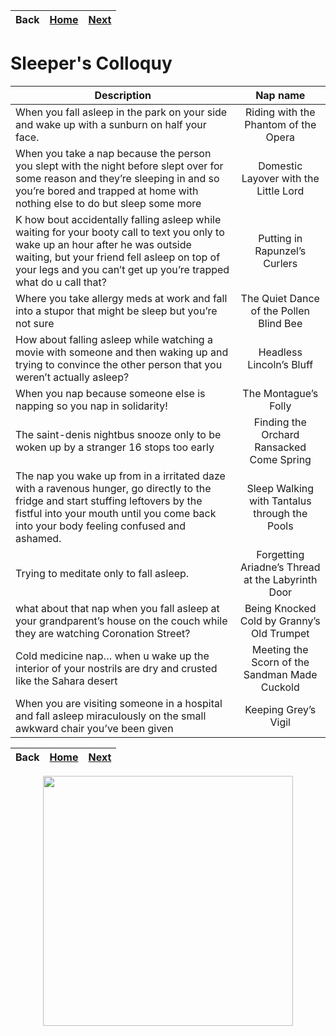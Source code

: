 
| Back | [Home](../index.md) | [Next ](../Naps/Naps2.md) |
-- | -- | --

# Sleeper's Colloquy

|Description| Nap name|
------------|:----------:
|When you fall asleep in the park on your side and wake up with a sunburn on half your face.| Riding with the Phantom of the Opera|
| When you take a nap because the person you slept with the night before slept over for some reason and they’re sleeping in and so you’re bored and trapped at home with nothing else to do but sleep some more | Domestic Layover with the Little Lord|
| K how bout accidentally falling asleep while waiting for your booty call to text you only to wake up an hour after he was outside waiting, but your friend fell asleep on top of your legs and you can’t get up you’re trapped what do u call that? | Putting in Rapunzel’s Curlers|
|Where you take allergy meds at work and fall into a stupor that might be sleep but you’re not sure|The Quiet Dance of the Pollen Blind Bee|
|How about falling asleep while watching a movie with someone and then waking up and trying to convince the other person that you weren’t actually asleep?|Headless Lincoln’s Bluff|
|When you nap because someone else is napping so you nap in solidarity!|The Montague’s Folly|
|The saint-denis nightbus snooze only to be woken up by a stranger 16 stops too early|Finding the Orchard Ransacked Come Spring|
|The nap you wake up from in a irritated daze with a ravenous hunger, go directly to the fridge and start stuffing leftovers by the fistful into your mouth until you come back into your body feeling confused and ashamed.|Sleep Walking with Tantalus through the Pools|
|Trying to meditate only to fall asleep.|Forgetting Ariadne’s Thread at the Labyrinth Door|
|what about that nap when you fall asleep at your grandparent’s house on the couch while they are watching Coronation Street?|Being Knocked Cold by Granny’s Old Trumpet|
|Cold medicine nap… when u wake up the interior of your nostrils are dry and crusted like the Sahara desert|Meeting the Scorn of the Sandman Made Cuckold|
|When you are visiting someone in a hospital and fall asleep miraculously on the small awkward chair you’ve been given|Keeping Grey’s Vigil|

| Back | [Home](../index.md) | [Next ](../Naps/Naps2.md) |
-- | -- | --

<img src="https://trvscnnn.github.io/portfolio/Naps/napassets/nap4.png" width="400" height="400" style="display: block; margin: 0 auto" />
